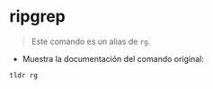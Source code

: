 # ripgrep

> Este comando es un alias de `rg`.

- Muestra la documentación del comando original:

`tldr rg`

